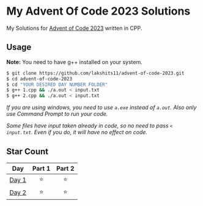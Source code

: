# My Advent Of Code 2023 Solutions

My Solutions for [Advent of Code 2023](https://adventofcode.com/2023) written in CPP.

## Usage

**Note:** You need to have g++ installed on your system.

```bash
$ git clone https://github.com/lakshits11/advent-of-code-2023.git
$ cd advent-of-code-2023
$ cd "YOUR DESIRED DAY NUMBER FOLDER"
$ g++ 1.cpp && ./a.out < input.txt
$ g++ 2.cpp && ./a.out < input.txt
```

_If you are using windows, you need to use `a.exe` instead of `a.out`. Also only use Command Prompt to run your code._

_Some files have input taken already in code, so no need to pass `< input.txt`. Even if you do, it will have no effect on code._

## Star Count

<!--- advent_readme_stars table --->

|                     Day                      | Part 1 | Part 2 |
| :------------------------------------------: | :----: | :----: |
| [Day 1](https://adventofcode.com/2023/day/1) |   ⭐   |   ⭐   |
| [Day 2](https://adventofcode.com/2023/day/2) |   ⭐   |   ⭐   |

<!--- advent_readme_stars table --->
